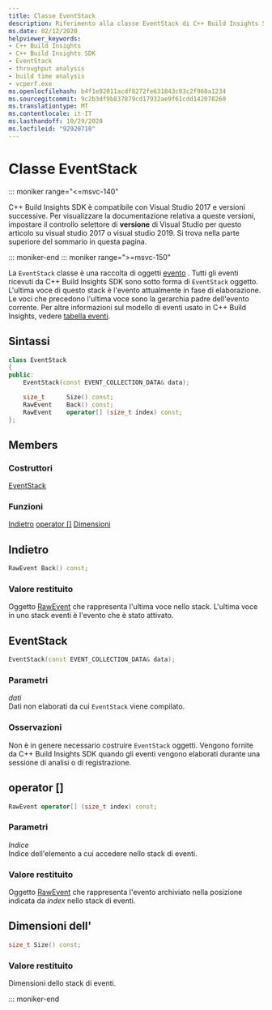 ```yaml
---
title: Classe EventStack
description: Riferimento alla classe EventStack di C++ Build Insights SDK.
ms.date: 02/12/2020
helpviewer_keywords:
- C++ Build Insights
- C++ Build Insights SDK
- EventStack
- throughput analysis
- build time analysis
- vcperf.exe
ms.openlocfilehash: b4f1e92011acdf8272fe631843c03c2f960a1234
ms.sourcegitcommit: 9c2b3df9b837879cd17932ae9f61cdd142078260
ms.translationtype: MT
ms.contentlocale: it-IT
ms.lasthandoff: 10/29/2020
ms.locfileid: "92920710"
---
```

# <a name="eventstack-class"></a>Classe EventStack

::: moniker range="<=msvc-140"

C++ Build Insights SDK è compatibile con Visual Studio 2017 e versioni successive. Per visualizzare la documentazione relativa a queste versioni, impostare il controllo selettore di **versione** di Visual Studio per questo articolo su visual studio 2017 o visual studio 2019. Si trova nella parte superiore del sommario in questa pagina.

::: moniker-end
::: moniker range=">=msvc-150"

La `EventStack` classe è una raccolta di oggetti [evento](event.md) . Tutti gli eventi ricevuti da C++ Build Insights SDK sono sotto forma di `EventStack` oggetto. L'ultima voce di questo stack è l'evento attualmente in fase di elaborazione. Le voci che precedono l'ultima voce sono la gerarchia padre dell'evento corrente. Per altre informazioni sul modello di eventi usato in C++ Build Insights, vedere [tabella eventi](../event-table.md).

## <a name="syntax"></a>Sintassi

```cpp
class EventStack
{
public:
    EventStack(const EVENT_COLLECTION_DATA& data);

    size_t      Size() const;
    RawEvent    Back() const;
    RawEvent    operator[] (size_t index) const;
};
```

## <a name="members"></a>Members

### <a name="constructors"></a>Costruttori

[EventStack](#event-stack)

### <a name="functions"></a>Funzioni

[Indietro](#back) 
 [operator []](#subscript-operator) 
 [Dimensioni](#size)

## <a name="back"></a><a name="back"></a> Indietro

```cpp
RawEvent Back() const;
```

### <a name="return-value"></a>Valore restituito

Oggetto [RawEvent](raw-event.md) che rappresenta l'ultima voce nello stack. L'ultima voce in uno stack eventi è l'evento che è stato attivato.

## <a name="eventstack"></a><a name="event-stack"></a> EventStack

```cpp
EventStack(const EVENT_COLLECTION_DATA& data);
```

### <a name="parameters"></a>Parametri

*dati*\
Dati non elaborati da cui `EventStack` viene compilato.

### <a name="remarks"></a>Osservazioni

Non è in genere necessario costruire `EventStack` oggetti. Vengono fornite da C++ Build Insights SDK quando gli eventi vengono elaborati durante una sessione di analisi o di registrazione.

## <a name="operator"></a><a name="subscript-operator"></a> operator []

```cpp
RawEvent operator[] (size_t index) const;
```

### <a name="parameters"></a>Parametri

*Indice*\
Indice dell'elemento a cui accedere nello stack di eventi.

### <a name="return-value"></a>Valore restituito

Oggetto [RawEvent](raw-event.md) che rappresenta l'evento archiviato nella posizione indicata da *index* nello stack di eventi.

## <a name="size"></a>Dimensioni dell'<a name="size"></a>

```cpp
size_t Size() const;
```

### <a name="return-value"></a>Valore restituito

Dimensioni dello stack di eventi.

::: moniker-end
